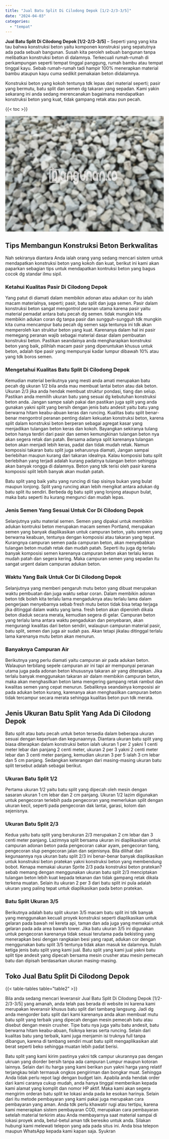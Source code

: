 ```yaml
---
title: "Jual Batu Split Di Cilodong Depok [1/2-2/3-3/5]"
date: "2024-04-03"
categories: 
  - "tempat"
---
```


**Jual Batu Split Di Cilodong Depok \[1/2-2/3-3/5\]** – Seperti yang yang kita tau bahwa konstruksi beton yaitu komponen konstruksi yang sepatutnya ada pada sebuah bangunan. Susah kita peroleh sebuah bangunan tanpa melibatkan konstruksi beton di dalamnya. Terkecuali rumah-rumah di perkampungan seperti tempat tinggal panggung, rumah bambu atau tempat tinggal kayu. Sebab rumah-rumah tadi hampir 100% menerapkan material bambu ataupun kayu cuma sedikit pemakaian beton didalamnya.

Konstruksi beton yang kokoh tentunya tdk lepas dari material seperti; pasir yang bermutu, batu split dan semen dg takaran yang sepadan. Kami yakin sekarang ini anda sedang merencanakan bagaimana mendapatkan konstruksi beton yang kuat, tidak gampang retak atau pun pecah.

{{< toc >}}

![Jual Batu Split Di Cilodong Depok [1/2-2/3-3/5]](/images/jual-batu-split-09.png)

## Tips Membangun Konstruksi Beton Berkwalitas

Nah sekiranya diantara Anda ialah orang yang sedang mencari sistem untuk mendapatkan konstruksi beton yang kokoh dan kuat, berikut ini kami akan paparkan sebagian tips untuk mendapatkan kontruksi beton yang bagus cocok dg standar ilmu sipil.

### Ketahui Kualitas Pasir Di Cilodong Depok

Yang patut di diamati dalam membikin adonan atau adukan cor itu ialah macam materialnya, seperti; pasir, batu split dan juga semen. Pasir dalam konstruksi beton sangat mengontrol peranan utama karena pasir yaitu material pemadat antara batu pecah dg semen. tidak mungkin kita membikin adukan coran dg tanpa pasir dan sungguh-sungguh tdk mungkin kita cuma mencampur batu pecah dg semen saja tentunya ini tdk akan memperoleh kan struktur beton yang kuat. Karenanya dalam hal ini pasir memegang peranan wajib sebagai material dasar dalam pembuatan konstruksi beton. Pastikan seandainya anda mengharapkan konstruksi beton yang baik, pilihlah macam pasir yang diperuntukan khusus untuk beton, adalah tipe pasir yang mempunyai kadar lumpur dibawah 10% atau yang tdk boros semen.

### Mengetahui Kualitas Batu Split Di Cilodong Depok

Kemudian material berikutnya yang mesti anda amati merupakan batu pecah dg ukuran 1/2 bila anda mau membuat lantai beton atau dak beton. Ukuran 2/3 jika anda hendak membuat struktur pondasi, tiang dan selup. Pastikan anda memilih ukuran batu yang sesuai dg kebutuhan konstruksi beton anda. Jangan sampe salah pakai dan pastikan juga split yang anda gunakan yakni split yang bersih dengan jenis batu andesit yaitu batu yang berwarna hitam keabu-abuan keras dan runcing. Kualitas batu split benar-benar mengontrol peranan penting dalam kekuatan konstruksi beton, karena split dalam konstruksi beton berperan sebagai agregat kasar yang menjadikan tulangan beton keras dan kokoh. Bayangkan sekiranya tulang beton hanya terdiri dari pasir dan semen kemungkinan tulangan beton nya akan segera retak dan patah. Bersama adanya split karenanya tulangan beton akan menjadi lebih keras, padat dan tidak mudah retak. Namun komposisi takaran batu split juga seharusnya diamati, Jangan sampai berlebihan maupun kurang dari takaran idealnya. Kalau komposisi batu split berlebihan yang terjadi adalah kurang padatnya tulangan beton sehingga akan banyak rongga di dalamnya. Beton yang tdk terisi oleh pasir karena komposisi split lebih banyak akan mudah patah.

Batu split yang baik yaitu yang runcing di tiap sisinya bukan yang bulat maupun lonjong. Split yang runcing akan lebih mengikat antara adukan dg batu split itu sendiri. Berbeda dg batu split yang lonjong ataupun bulat, maka batu seperti itu kurang mengunci dan mudah lepas.

### Jenis Semen Yang Sesuai Untuk Cor Di Cilodong Depok

Selanjutnya yaitu material semen. Semen yang dipakai untuk membikin adukan kontruksi beton merupakan macam semen Portland, merupakan semen yang banyak diaplikasikan untuk campuran beton, yaitu semen yang berwarna keabuan, tentunya dengan komposisi atau takaran yang tepat. Kurangnya campuran semen pada campuran beton, akan menyebabkan tulangan beton mudah retak dan mudah patah. Seperti itu juga dg terlalu banyak komposisi semen karenanya campuran beton akan terlalu keras mudah patah dan segera kering. Maka campuran semen yang sepadan itu sangat urgent dalam campuran adukan beton.

### Waktu Yang Baik Untuk Cor Di Cilodong Depok

Selanjutnya yang memberi pengaruh mutu beton yang dibuat merupakan waktu pembuatan dan juga waktu sebar coran. Dalam membikin adonan beton tdk boleh kita terlalu lama mengaduknya atau terlalu lama dalam pengerjaan menyebarnya sebab fresh mutu beton tidak bisa tetap terjaga jika ditinggal dalam waktu yang lama. fresh beton akan diperoleh dikala beton diaduk secara merata, kemudian segera di gelar. Campuran beton yang terlalu lama antara waktu pengadukan dan penyebaran, akan mengurangi kwalitas dari beton sendiri, walaupun campuran material pasir, batu split, semen dan juga air sudah pas. Akan tetapi jikalau ditinggal terlalu lama karenanya mutu beton akan menurun.

### Banyaknya Campuran Air

Berikutnya yang perlu diamati yaitu campuran air pada adukan beton. Walaupun terbilang sepele campuran air ini tapi air mempunyai peranan utama juga pada adonan beton khususnya takaran air yang diterapkan. Jika terlalu banyak menggunakan takaran air dalam membikin campuran beton, maka akan menghasilkan beton lama mengering gampang retak rambut dan kwalitas semen yang cepat menurun. Sebaliknya seandainya komposisi air pada adukan beton kurang, karenanya akan menghasilkan campuran beton tidak tercampur secara merata sehingga kualitas beton pun tdk merata.

## Jenis Ukuran Batu Split Yang Ada Di Cilodong Depok

Batu split atau batu pecah untuk beton tersedia dalam beberapa ukuran sesuai dengan keperluan dan kegunaannya. Diantara ukuran batu split yang biasa diterapkan dalam konstruksi beton ialah ukuran 1 per 2 yakni 1 centi meter lebar dan panjang 2 centi meter, ukuran 2 per 3 yakni 2 centi meter lebar dan 3 centi meter panjang, kemudian ukuran 3 per 5 ialah 3 cm lebar dan 5 cm panjang. Sedangkan keterangan dari masing-masing ukuran batu split tersebut adalah sebagai berikut.

### Ukuran Batu Split 1/2

Pertama ukuran 1/2 yaitu batu split yang dipecah oleh mesin dengan sasaran ukuran 1 cm lebar dan 2 cm panjang. Ukuran 1/2 lazim digunakan untuk pengecoran terlebih pada pengecoran yang memerlukan split dengan ukuran kecil, seperti pada pengecoran dak lantai, garasi, kolom dan sejenisnya.

### Ukuran Batu Split 2/3

Kedua yaitu batu split yang berukuran 2/3 merupakan 2 cm lebar dan 3 centi meter panjang. Lazimnya split bersama ukuran ini diaplikasikan untuk campuran adonan beton pada pengecoran cakar ayam, pengecoran tiang, pengecoran slup pengecoran jalan dan sejenisnya. Bila dilihat dari kegunaannya nya ukuran batu split 2/3 ini benar-benar banyak diaplikasikan untuk konstruksi beton pratekan yakni konstruksi beton yang membendung bobot. Kenapa memakai ukuran Sprite 2/3 pada konstruksi beton pratekan? sebab memang dengan menggunakan ukuran batu split 2/3 menciptakan tulangan beton lebih kuat kepada tekanan dan tidak gampang retak dikala terkena muatan. Selain itu ukuran 2 per 3 dari batu split ini pula adalah ukuran yang paling tepat untuk diaplikasikan pada beton pratekan.

### Batu Split Ukuran 3/5

Berikutnya adalah batu split ukuran 3/5 macam batu split ini tdk banyak yang menggunakan kecuali proyek konstruksi seperti diaplikasikan untuk gelaran pada bawah rel kereta api, taman dan ada juga yang memakai untuk gelaran pada ada area bawah tower. Jika batu ukuran 3/5 ini digunakan untuk pengecoran karenanya tidak sesuai terutama pada bekisting yang menerapkan besi dengan rangkaian besi yang rapat, adukan cor dengan menggunakan batu split 3/5 tentunya tidak akan masuk ke dalamnya. Itulah ketiga jenis batu split yang kami jual. Batu split yang kami jual yakni batu split tipe andesit yang dipecah bersama mesin crusher atau mesin pemecah batu dan dipisah berdasarkan ukuran masing-masing.

## Toko Jual Batu Split Di Cilodong Depok

{{< table-tables table="table2" >}}

Bila anda sedang mencari leveransir Jual Batu Split Di Cilodong Depok \[1/2-2/3-3/5\] yang amanah, anda telah pas berada di website ini karena kami merupakan leveransir khusus batu split dari tambang langsung. Jadi dg anda mengorder batu split dari kami karenanya anda akan membuat mutu batu split yang terbaik yang dipecah dengan mesin pemecah batu atau disebut dengan mesin crusher. Tipe batu nya juga yaitu batu andesit, batu berwarna hitam keabu-abuan, fisiknya keras serta runcing. Selain dari kualitas batu yang terbaik, kami juga menjamin isi truknya full tanpa dibangun, karena di tambang sendiri muat batu split mengaplikasikan alat berat seperti beko sehingga muatan lebih padat berisi.

Batu split yang kami kirim pastinya yakni tdk campur ukurannya pas dengan ukruan yang diorder bersih tanpa ada campuran Lumpur maupun kotoran lainnya. Selain dari itu harga yang kami berikan pun yakni harga yang relatif terjangkau telah termasuk ongkos pengiriman dan bongkar muat. Sehingga Anda tidak perlu repot lagi dengan budget lain. Apabila anda hendak order dari kami caranya cukup mudah, anda hanya tinggal memberikan kepada kami alamat yang komplit dan nomor HP aktif. Maka kami akan segera mengirim orderan batu split ke lokasi anda pada ke esokan harinya. Selain dari itu metode pembayaran yang kami pakai juga merupakan cara pembayaran yang aman. Anda tdk perlu khawatir rugi atau tertipu, karena kami menerapkan sistem pembayaran COD, merupakan cara pembayaran setelah material terkirim atau Anda membayarnya saat material sampai di lokasi proyek anda, betul-betul aman tdk beresiko untuk anda. Silakan hubungi kami melewati telepon yang ada pada situs ini. Anda bisa telepon maupun WhatsApp kepada kami kapan saja. Syukran
